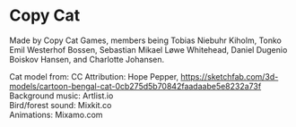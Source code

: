 # Copy Cat
Made by Copy Cat Games, members being Tobias Niebuhr Kiholm, Tonko Emil Westerhof Bossen, Sebastian Mikael Løwe Whitehead, Daniel Dugenio Boiskov Hansen, and Charlotte Johansen.

Cat model from: CC Attribution: Hope Pepper, https://sketchfab.com/3d-models/cartoon-bengal-cat-0cb275d5b70842faadaabe5e8232a73f <br />
Background music: Artlist.io <br />
Bird/forest sound: Mixkit.co <br />
Animations: Mixamo.com <br />
